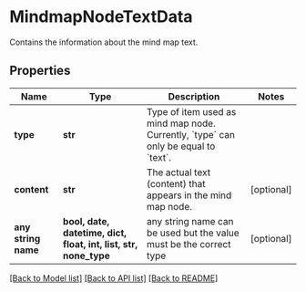 # MindmapNodeTextData

Contains the information about the mind map text.

## Properties
Name | Type | Description | Notes
------------ | ------------- | ------------- | -------------
**type** | **str** | Type of item used as mind map node. Currently, &#x60;type&#x60; can only be equal to &#x60;text&#x60;. | 
**content** | **str** | The actual text (content) that appears in the mind map node. | [optional] 
**any string name** | **bool, date, datetime, dict, float, int, list, str, none_type** | any string name can be used but the value must be the correct type | [optional]

[[Back to Model list]](../README.md#documentation-for-models) [[Back to API list]](../README.md#documentation-for-api-endpoints) [[Back to README]](../README.md)


